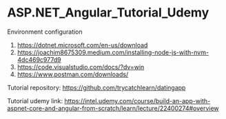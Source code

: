 # ASP.NET_Angular_Tutorial_Udemy

Environment configuration
1. https://dotnet.microsoft.com/en-us/download
2. https://joachim8675309.medium.com/installing-node-js-with-nvm-4dc469c977d9
3. https://code.visualstudio.com/docs/?dv=win
4. https://www.postman.com/downloads/

Tutorial repository:
https://github.com/trycatchlearn/datingapp

Tutorial udemy link: 
https://intel.udemy.com/course/build-an-app-with-aspnet-core-and-angular-from-scratch/learn/lecture/22400274#overview
